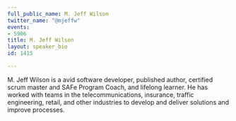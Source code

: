 ```yaml
---
full_public_name: M. Jeff Wilson
twitter_name: "@mjeffw"
events:
- 5906
title: M. Jeff Wilson
layout: speaker_bio
id: 1415

---
```

M. Jeff Wilson is a avid software developer, published author, certified scrum master and SAFe Program Coach, and lifelong learner. He has worked with teams in the telecommunications, insurance, traffic engineering, retail, and other industries to develop and deliver solutions and improve processes. 